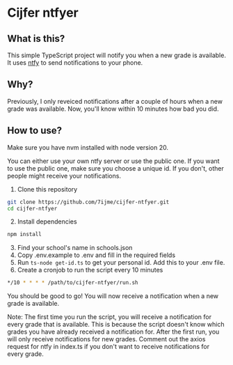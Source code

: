 # Cijfer ntfyer

## What is this?
This simple TypeScript project will notify you when a new grade is available. It
uses [ntfy](https://ntfy.sh) to send notifications to your phone.

## Why?
Previously, I only reveiced notifications after a couple of hours when a new grade was available. Now, you'll know within 10 minutes how bad you did.

## How to use?
Make sure you have nvm installed with node version 20.

You can either use your own ntfy server or use the public one. If you want to use the public one, make sure you choose a unique id. If you don't, other people might receive your notifications.

1. Clone this repository
```bash
git clone https://github.com/7ijme/cijfer-ntfyer.git
cd cijfer-ntfyer
```
2. Install dependencies
```bash
npm install
```
3. Find your school's name in schools.json
4. Copy .env.example to .env and fill in the required fields
5. Run `ts-node get-id.ts` to get your personal id. Add this to your .env file.
6. Create a cronjob to run the script every 10 minutes
```bash
*/10 * * * * /path/to/cijfer-ntfyer/run.sh
```

You should be good to go! You will now receive a notification when a new grade is available.

Note: The first time you run the script, you will receive a notification for every grade that is available. This is because the script doesn't know which grades you have already received a notification for. After the first run, you will only receive notifications for new grades. Comment out the axios request for ntfy in index.ts if you don't want to receive notifications for every grade.
